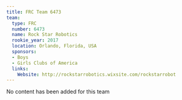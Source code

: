 ```yaml
---
title: FRC Team 6473
team:
  type: FRC
  number: 6473
  name: Rock Star Robotics
  rookie_year: 2017
  location: Orlando, Florida, USA
  sponsors:
  - Boys
  - Girls Clubs of America
  links:
    Website: http://rockstarrobotics.wixsite.com/rockstarrobot
---
```


No content has been added for this team